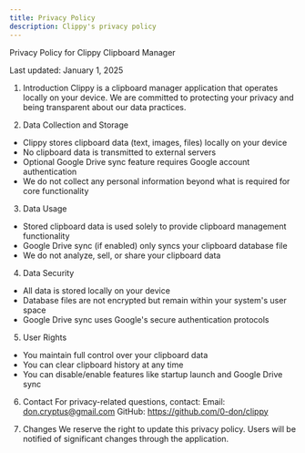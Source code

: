 ```yaml
---
title: Privacy Policy
description: Clippy's privacy policy
---
```


Privacy Policy for Clippy Clipboard Manager

Last updated: January 1, 2025

1. Introduction
   Clippy is a clipboard manager application that operates locally on your device. We are committed to protecting your privacy and being transparent about our data practices.

2. Data Collection and Storage

- Clippy stores clipboard data (text, images, files) locally on your device
- No clipboard data is transmitted to external servers
- Optional Google Drive sync feature requires Google account authentication
- We do not collect any personal information beyond what is required for core functionality

3. Data Usage

- Stored clipboard data is used solely to provide clipboard management functionality
- Google Drive sync (if enabled) only syncs your clipboard database file
- We do not analyze, sell, or share your clipboard data

4. Data Security

- All data is stored locally on your device
- Database files are not encrypted but remain within your system's user space
- Google Drive sync uses Google's secure authentication protocols

5. User Rights

- You maintain full control over your clipboard data
- You can clear clipboard history at any time
- You can disable/enable features like startup launch and Google Drive sync

6. Contact
   For privacy-related questions, contact:
   Email: don.cryptus@gmail.com
   GitHub: https://github.com/0-don/clippy

7. Changes
   We reserve the right to update this privacy policy. Users will be notified of significant changes through the application.
